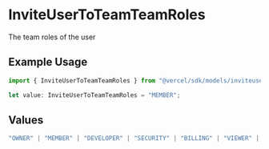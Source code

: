 # InviteUserToTeamTeamRoles

The team roles of the user

## Example Usage

```typescript
import { InviteUserToTeamTeamRoles } from "@vercel/sdk/models/inviteusertoteamop.js";

let value: InviteUserToTeamTeamRoles = "MEMBER";
```

## Values

```typescript
"OWNER" | "MEMBER" | "DEVELOPER" | "SECURITY" | "BILLING" | "VIEWER" | "VIEWER_FOR_PLUS" | "CONTRIBUTOR"
```